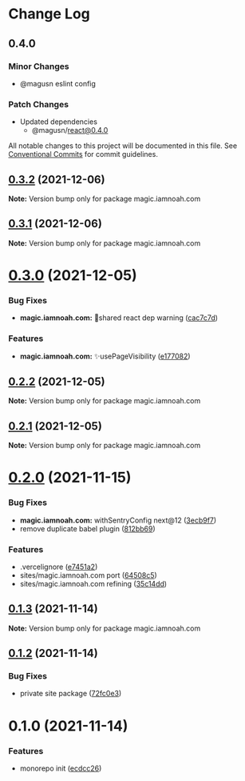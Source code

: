 # Change Log

## 0.4.0

### Minor Changes

- @magusn eslint config

### Patch Changes

- Updated dependencies
  - @magusn/react@0.4.0

All notable changes to this project will be documented in this file.
See [Conventional Commits](https://conventionalcommits.org) for commit guidelines.

## [0.3.2](https://github.com/magus/mono/compare/magic.iamnoah.com@0.3.1...magic.iamnoah.com@0.3.2) (2021-12-06)

**Note:** Version bump only for package magic.iamnoah.com

## [0.3.1](https://github.com/magus/mono/compare/magic.iamnoah.com@0.3.0...magic.iamnoah.com@0.3.1) (2021-12-06)

**Note:** Version bump only for package magic.iamnoah.com

# [0.3.0](https://github.com/magus/mono/compare/magic.iamnoah.com@0.2.2...magic.iamnoah.com@0.3.0) (2021-12-05)

### Bug Fixes

- **magic.iamnoah.com:** 🐛shared react dep warning ([cac7c7d](https://github.com/magus/mono/commit/cac7c7dc549f6f0da06222e1ff3244761b7a546f))

### Features

- **magic.iamnoah.com:** ✨usePageVisibility ([e177082](https://github.com/magus/mono/commit/e177082a809ca71f4c0443ca727b0cb3323862c8))

## [0.2.2](https://github.com/magus/mono/compare/magic.iamnoah.com@0.2.0...magic.iamnoah.com@0.2.2) (2021-12-05)

**Note:** Version bump only for package magic.iamnoah.com

## [0.2.1](https://github.com/magus/mono/compare/magic.iamnoah.com@0.2.0...magic.iamnoah.com@0.2.1) (2021-12-05)

**Note:** Version bump only for package magic.iamnoah.com

# [0.2.0](https://github.com/magus/mono/compare/magic.iamnoah.com@0.1.3...magic.iamnoah.com@0.2.0) (2021-11-15)

### Bug Fixes

- **magic.iamnoah.com:** withSentryConfig next@12 ([3ecb9f7](https://github.com/magus/mono/commit/3ecb9f74600bb03684caf7764731ed693ac5a87c))
- remove duplicate babel plugin ([812bb69](https://github.com/magus/mono/commit/812bb692340030a3896a9e3e596c597b4771b940))

### Features

- .vercelignore ([e7451a2](https://github.com/magus/mono/commit/e7451a297f17c4f67e9e9e4206240887fc349301))
- sites/magic.iamnoah.com port ([64508c5](https://github.com/magus/mono/commit/64508c5e25825a635d04f0ab09010ee8bc9272d0))
- sites/magic.iamnoah.com refining ([35c14dd](https://github.com/magus/mono/commit/35c14dd57a3aa8fdf6ce915671dce2e4bc39374c))

## [0.1.3](https://github.com/magus/mono/compare/magic.iamnoah.com@0.1.2...magic.iamnoah.com@0.1.3) (2021-11-14)

**Note:** Version bump only for package magic.iamnoah.com

## [0.1.2](https://github.com/magus/mono/compare/magic.iamnoah.com@0.1.1...magic.iamnoah.com@0.1.2) (2021-11-14)

### Bug Fixes

- private site package ([72fc0e3](https://github.com/magus/mono/commit/72fc0e3a314a5eada93ed9608da09bcc3a9f3803))

# 0.1.0 (2021-11-14)

### Features

- monorepo init ([ecdcc26](https://github.com/magus/mono/commit/ecdcc2622d70f8ee130d13a32320331848a6f861))
